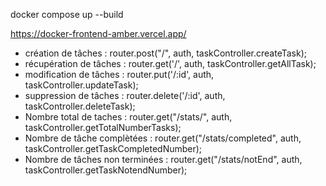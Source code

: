 <!-- lancer le projet avec docker -->
docker compose up --build
<!-- Lien du déploiement vercel -->

https://docker-frontend-amber.vercel.app/

<!-- Détails des routes backend (routes)-->
- création de tâches : router.post("/", auth, taskController.createTask);
- récupération de tâches : router.get('/', auth, taskController.getAllTask);
- modification de tâches : router.put('/:id', auth, taskController.updateTask);
- suppression de tâches : router.delete('/:id', auth, taskController.deleteTask);
- Nombre total de taches : router.get("/stats/", auth, taskController.getTotalNumberTasks);
- Nombre de tâche complètées : router.get("/stats/completed", auth, taskController.getTaskCompletedNumber);
- Nombre de tâches non terminées : router.get("/stats/notEnd", auth, taskController.getTaskNotendNumber);